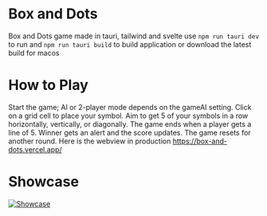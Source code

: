 # Box and Dots

Box and Dots game made in tauri, tailwind and svelte
use `npm run tauri dev` to run and `npm run tauri build` to build application or download the latest build for macos 

# How to Play
Start the game; AI or 2-player mode depends on the gameAI setting. Click on a grid cell to place your symbol. Aim to get 5 of your symbols in a row horizontally, vertically, or diagonally. The game ends when a player gets a line of 5. Winner gets an alert and the score updates. The game resets for another round. Here is the webview in production https://box-and-dots.vercel.app/

# Showcase 
[![Showcase](https://streamable.com/5axrh5)](https://streamable.com/5axrh5)
